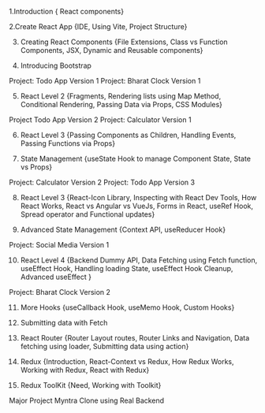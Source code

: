
 1.Introduction { React components}
  
  
  2.Create React App {IDE, Using Vite, Project Structure}

 3. Creating React Components {File Extensions, Class vs Function Components, JSX, Dynamic and Reusable components}

4. Introducing Bootstrap

 Project: Todo App Version 1
 Project: Bharat Clock Version 1

5. React Level 2 {Fragments, Rendering lists using Map Method, Conditional Rendering, Passing Data via Props, CSS Modules}

 Project Todo App Version 2
 Project: Calculator Version 1


6. React Level 3 {Passing Components as Children, Handling Events, Passing Functions via Props}

7. State Management {useState Hook to manage Component State, State vs Props}

 Project: Calculator Version 2
 Project: Todo App Version 3


 8. React Level 3 {React-Icon Library, Inspecting with React Dev Tools, How React Works, React vs Angular vs VueJs, Forms in React, useRef Hook, Spread operator and Functional updates}

 9. Advanced State Management {Context API, useReducer Hook}

 Project: Social Media Version 1

10. React Level 4 {Backend Dummy API, Data Fetching using Fetch function, useEffect Hook, Handling loading State, useEffect Hook Cleanup, Advanced useEffect }

 Project: Bharat Clock Version 2

 11. More Hooks {useCallback Hook, useMemo Hook, Custom Hooks}


12. Submitting data with Fetch

13. React Router {Router Layout routes, Router Links and Navigation, Data fetching using loader, Submitting data using action}

14. Redux {Introduction, React-Context vs Redux, How Redux Works, Working with Redux, React with Redux}

15. Redux ToolKit {Need, Working with Toolkit}

 Major Project Myntra Clone using Real Backend